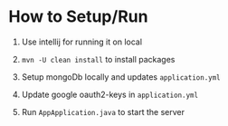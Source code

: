 # How to Setup/Run 
1. Use intellij for running it on local

2. `mvn -U clean install` to install packages

3. Setup mongoDb locally and updates `application.yml`

4. Update google oauth2-keys in `application.yml`

5. Run `AppApplication.java` to start the server
